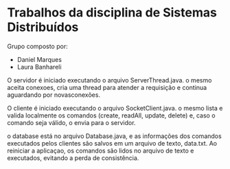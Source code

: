 # Trabalhos da disciplina de Sistemas Distribuídos
Grupo composto por:
- Daniel Marques
- Laura Banhareli

O servidor é iniciado executando o arquivo ServerThread.java. o mesmo aceita conexoes, cria uma thread para atender a requisição e continua aguardando por novasconexões.

O cliente é iniciado executando o arquivo SocketClient.java. o mesmo lista e valida localmente os comandos (create, readAll, update, delete) e, caso o comando seja válido, o envia para o servidor.

o database está no arquivo Database.java, e as informações dos comandos executados pelos clientes são salvos em um arquivo de texto, data.txt. Ao reiniciar a aplicaçao, os comandos são lidos no arquivo de texto e executados, evitando a perda de consistência.

